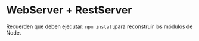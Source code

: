 # WebServer + RestServer

Recuerden que deben ejecutar: ```npm install```para reconstruir los módulos de Node. 

